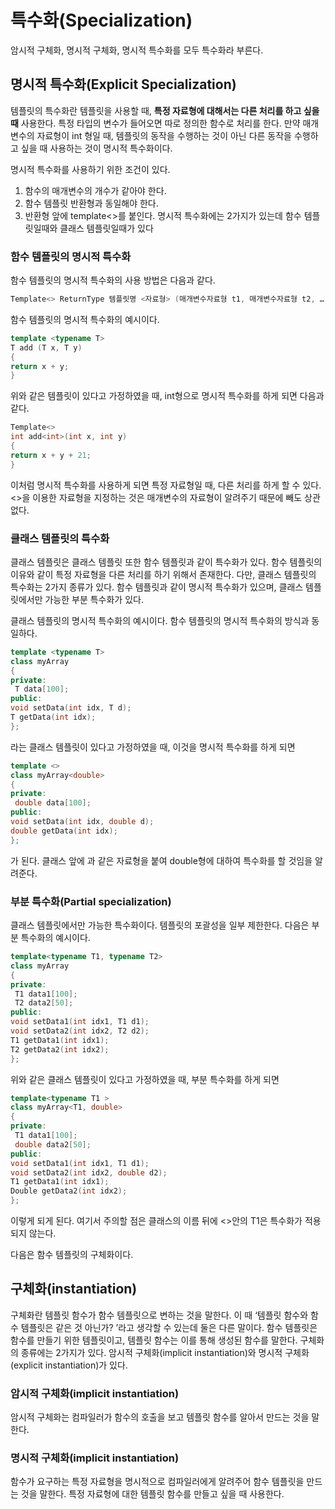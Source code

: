 # 특수화(Specialization)
암시적 구체화, 명시적 구체화, 명시적 특수화를 모두 특수화라 부른다. 
## 명시적 특수화(Explicit Specialization)
템플릿의 특수화란 템플릿을 사용할 때, **특정 자료형에 대해서는 다른 처리를 하고 싶을 때** 사용한다. 특정 타입의 변수가 들어오면 따로 정의한 함수로 처리를 한다. 만약 매개변수의 자료형이 int 형일 때, 템플릿의 동작을 수행하는 것이 아닌 다른 동작을 수행하고 싶을 때 사용하는 것이 명시적 특수화이다. 

명시적 특수화를 사용하기 위한 조건이 있다. 
1.	함수의 매개변수의 개수가 같아야 한다.
2.	함수 템플릿 반환형과 동일해야 한다.
3.	반환형 앞에 template<>를 붙인다.
명시적 특수화에는 2가지가 있는데 함수 템플릿일때와 클래스 템플릿일때가 있다

### 함수 템플릿의 명시적 특수화
함수 템플릿의 명시적 특수화의 사용 방법은 다음과 같다. 
```cpp
Template<> ReturnType 템플릿명 <자료형> (매개변수자료형 t1, 매개변수자료형 t2, …);
```
함수 템플릿의 명시적 특수화의 예시이다.
```cpp
template <typename T>
T add (T x, T y)
{
return x + y;
}
```
위와 같은 템플릿이 있다고 가정하였을 때, int형으로 명시적 특수화를 하게 되면 다음과 같다.
```cpp
Template<>
int add<int>(int x, int y)
{
return x + y + 21;
}
```
이처럼 명시적 특수화를 사용하게 되면 특정 자료형일 때, 다른 처리를 하게 할 수 있다. <>을 이용한 자료형을 지정하는 것은 매개변수의 자료형이 알려주기 때문에 빼도 상관없다. 

### 클래스 템플릿의 특수화
클래스 템플릿은 클래스 템플릿 또한 함수 템플릿과 같이 특수화가 있다. 함수 템플릿의 이유와 같이 특정 자료형을 다른 처리를 하기 위해서 존재한다. 다만, 클래스 템플릿의 특수화는 2가지 종류가 있다. 함수 템플릿과 같이 명시적 특수화가 있으며, 클래스 템플릿에서만 가능한 부분 특수화가 있다. 

클래스 템플릿의 명시적 특수화의 예시이다. 함수 템플릿의 명시적 특수화의 방식과 동일하다.
```cpp
template <typename T>
class myArray
{
private:
 T data[100];
public:
void setData(int idx, T d);
T getData(int idx);
};
```
라는 클래스 템플릿이 있다고 가정하였을 때, 이것을 명시적 특수화를 하게 되면
```cpp
template <>
class myArray<double>
{
private:
 double data[100];
public:
void setData(int idx, double d);
double getData(int idx);
};
```
가 된다. 클래스 앞에 <double>과 같은 자료형을 붙여 double형에 대하여 특수화를 할 것임을 알려준다. 
### 부분 특수화(Partial specialization)
클래스 템플릿에서만 가능한 특수화이다. 	템플릿의 포괄성을 일부 제한한다. 
다음은 부분 특수화의 예시이다. 
```cpp
template<typename T1, typename T2>
class myArray
{
private:
 T1 data1[100];
 T2 data2[50];
public:
void setData1(int idx1, T1 d1);
void setData2(int idx2, T2 d2);
T1 getData1(int idx1);
T2 getData2(int idx2);
};
```
위와 같은 클래스 템플릿이 있다고 가정하였을 때, 부분 특수화를 하게 되면
```cpp
template<typename T1 >
class myArray<T1, double>
{
private:
 T1 data1[100];
 double data2[50];
public:
void setData1(int idx1, T1 d1);
void setData2(int idx2, double d2);
T1 getData1(int idx1);
Double getData2(int idx2);
};
```
이렇게 되게 된다. 여기서 주의할 점은 클래스의 이름 뒤에 <>안의 T1은 특수화가 적용되지 않는다.

다음은 함수 템플릿의 구체화이다. 

## 구체화(instantiation)

구체화란 템플릿 함수가 함수 템플릿으로 변하는 것을 말한다. 이 때 ‘템플릿 함수와 함수 템플릿은 같은 것 아닌가? ’라고 생각할 수 있는데 둘은 다른 말이다. 함수 템플릿은 함수를 만들기 위한 템플릿이고, 템플릿 함수는 이를 통해 생성된 함수를 말한다. 
구체화의 종류에는 2가지가 있다. 암시적 구체화(implicit instantiation)와 명시적 구체화(explicit instantiation)가 있다. 

### 암시적 구체화(implicit instantiation)

암시적 구체화는 컴파일러가 함수의 호출을 보고 템플릿 함수를 알아서 만드는 것을 말한다.

### 명시적 구체화(implicit instantiation)

 함수가 요구하는 특정 자료형을 명시적으로 컴파일러에게 알려주어 함수 템플릿을 만드는 것을 말한다. 특정 자료형에 대한 템플릿 함수를 만들고 싶을 때 사용한다.
